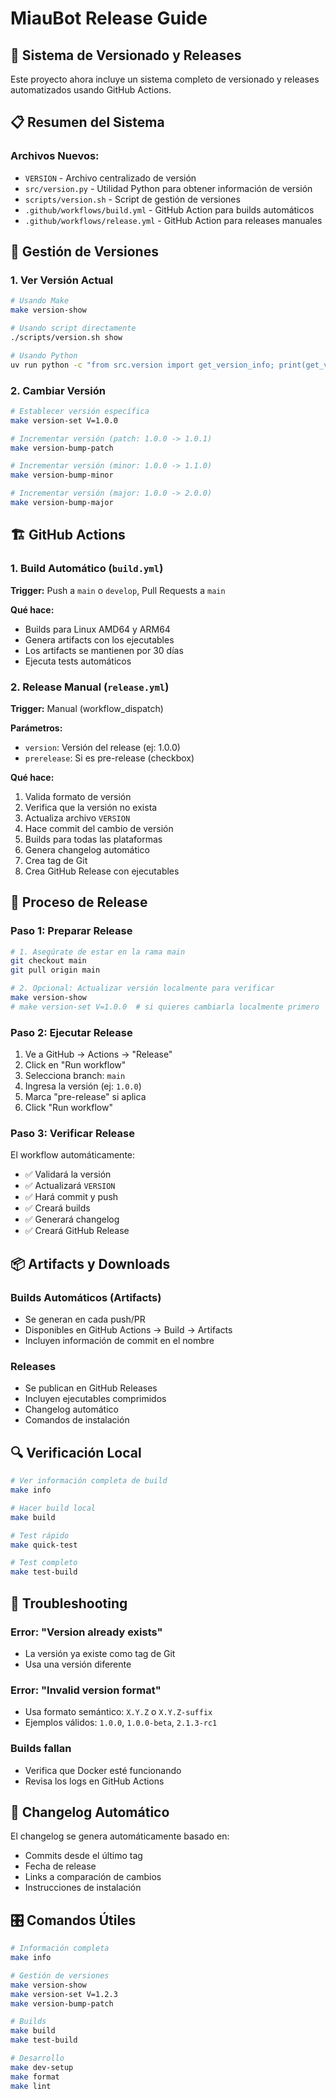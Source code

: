 # MiauBot Release Guide

## 🚀 Sistema de Versionado y Releases

Este proyecto ahora incluye un sistema completo de versionado y releases automatizados usando GitHub Actions.

## 📋 Resumen del Sistema

### Archivos Nuevos:
- `VERSION` - Archivo centralizado de versión
- `src/version.py` - Utilidad Python para obtener información de versión
- `scripts/version.sh` - Script de gestión de versiones
- `.github/workflows/build.yml` - GitHub Action para builds automáticos
- `.github/workflows/release.yml` - GitHub Action para releases manuales

## 🔧 Gestión de Versiones

### 1. Ver Versión Actual
```bash
# Usando Make
make version-show

# Usando script directamente
./scripts/version.sh show

# Usando Python
uv run python -c "from src.version import get_version_info; print(get_version_info())"
```

### 2. Cambiar Versión
```bash
# Establecer versión específica
make version-set V=1.0.0

# Incrementar versión (patch: 1.0.0 -> 1.0.1)
make version-bump-patch

# Incrementar versión (minor: 1.0.0 -> 1.1.0)
make version-bump-minor

# Incrementar versión (major: 1.0.0 -> 2.0.0)
make version-bump-major
```

## 🏗️ GitHub Actions

### 1. Build Automático (`build.yml`)
**Trigger:** Push a `main` o `develop`, Pull Requests a `main`

**Qué hace:**
- Builds para Linux AMD64 y ARM64
- Genera artifacts con los ejecutables
- Los artifacts se mantienen por 30 días
- Ejecuta tests automáticos

### 2. Release Manual (`release.yml`)
**Trigger:** Manual (workflow_dispatch)

**Parámetros:**
- `version`: Versión del release (ej: 1.0.0)
- `prerelease`: Si es pre-release (checkbox)

**Qué hace:**
1. Valida formato de versión
2. Verifica que la versión no exista
3. Actualiza archivo `VERSION`
4. Hace commit del cambio de versión
5. Builds para todas las plataformas
6. Genera changelog automático
7. Crea tag de Git
8. Crea GitHub Release con ejecutables

## 🎯 Proceso de Release

### Paso 1: Preparar Release
```bash
# 1. Asegúrate de estar en la rama main
git checkout main
git pull origin main

# 2. Opcional: Actualizar versión localmente para verificar
make version-show
# make version-set V=1.0.0  # si quieres cambiarla localmente primero
```

### Paso 2: Ejecutar Release
1. Ve a GitHub → Actions → "Release"
2. Click en "Run workflow"
3. Selecciona branch: `main`
4. Ingresa la versión (ej: `1.0.0`)
5. Marca "pre-release" si aplica
6. Click "Run workflow"

### Paso 3: Verificar Release
El workflow automáticamente:
- ✅ Validará la versión
- ✅ Actualizará `VERSION`
- ✅ Hará commit y push
- ✅ Creará builds
- ✅ Generará changelog
- ✅ Creará GitHub Release

## 📦 Artifacts y Downloads

### Builds Automáticos (Artifacts)
- Se generan en cada push/PR
- Disponibles en GitHub Actions → Build → Artifacts
- Incluyen información de commit en el nombre

### Releases
- Se publican en GitHub Releases
- Incluyen ejecutables comprimidos
- Changelog automático
- Comandos de instalación

## 🔍 Verificación Local

```bash
# Ver información completa de build
make info

# Hacer build local
make build

# Test rápido
make quick-test

# Test completo
make test-build
```

## 🐛 Troubleshooting

### Error: "Version already exists"
- La versión ya existe como tag de Git
- Usa una versión diferente

### Error: "Invalid version format"
- Usa formato semántico: `X.Y.Z` o `X.Y.Z-suffix`
- Ejemplos válidos: `1.0.0`, `1.0.0-beta`, `2.1.3-rc1`

### Builds fallan
- Verifica que Docker esté funcionando
- Revisa los logs en GitHub Actions

## 📝 Changelog Automático

El changelog se genera automáticamente basado en:
- Commits desde el último tag
- Fecha de release
- Links a comparación de cambios
- Instrucciones de instalación

## 🎛️ Comandos Útiles

```bash
# Información completa
make info

# Gestión de versiones
make version-show
make version-set V=1.2.3
make version-bump-patch

# Builds
make build
make test-build

# Desarrollo
make dev-setup
make format
make lint
``` 